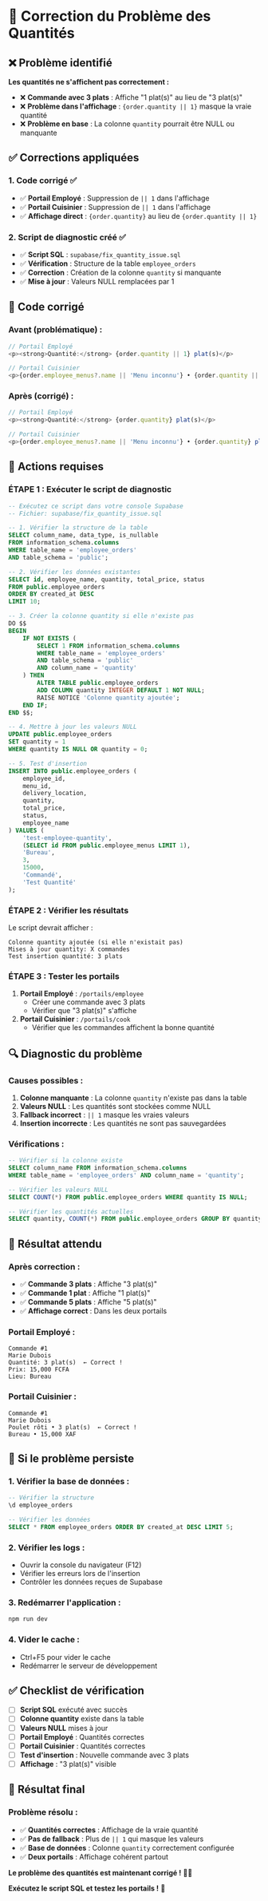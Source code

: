# 🔧 Correction du Problème des Quantités

## ❌ Problème identifié

**Les quantités ne s'affichent pas correctement :**
- ❌ **Commande avec 3 plats** : Affiche "1 plat(s)" au lieu de "3 plat(s)"
- ❌ **Problème dans l'affichage** : `{order.quantity || 1}` masque la vraie quantité
- ❌ **Problème en base** : La colonne `quantity` pourrait être NULL ou manquante

## ✅ Corrections appliquées

### **1. Code corrigé ✅**
- ✅ **Portail Employé** : Suppression de `|| 1` dans l'affichage
- ✅ **Portail Cuisinier** : Suppression de `|| 1` dans l'affichage
- ✅ **Affichage direct** : `{order.quantity}` au lieu de `{order.quantity || 1}`

### **2. Script de diagnostic créé ✅**
- ✅ **Script SQL** : `supabase/fix_quantity_issue.sql`
- ✅ **Vérification** : Structure de la table `employee_orders`
- ✅ **Correction** : Création de la colonne `quantity` si manquante
- ✅ **Mise à jour** : Valeurs NULL remplacées par 1

## 🔧 Code corrigé

### **Avant (problématique) :**
```typescript
// Portail Employé
<p><strong>Quantité:</strong> {order.quantity || 1} plat(s)</p>

// Portail Cuisinier  
<p>{order.employee_menus?.name || 'Menu inconnu'} • {order.quantity || 1} plat(s)</p>
```

### **Après (corrigé) :**
```typescript
// Portail Employé
<p><strong>Quantité:</strong> {order.quantity} plat(s)</p>

// Portail Cuisinier
<p>{order.employee_menus?.name || 'Menu inconnu'} • {order.quantity} plat(s)</p>
```

## 🚨 Actions requises

### **ÉTAPE 1 : Exécuter le script de diagnostic**
```sql
-- Exécutez ce script dans votre console Supabase
-- Fichier: supabase/fix_quantity_issue.sql

-- 1. Vérifier la structure de la table
SELECT column_name, data_type, is_nullable 
FROM information_schema.columns 
WHERE table_name = 'employee_orders' 
AND table_schema = 'public';

-- 2. Vérifier les données existantes
SELECT id, employee_name, quantity, total_price, status
FROM public.employee_orders
ORDER BY created_at DESC
LIMIT 10;

-- 3. Créer la colonne quantity si elle n'existe pas
DO $$
BEGIN
    IF NOT EXISTS (
        SELECT 1 FROM information_schema.columns 
        WHERE table_name = 'employee_orders' 
        AND table_schema = 'public'
        AND column_name = 'quantity'
    ) THEN
        ALTER TABLE public.employee_orders 
        ADD COLUMN quantity INTEGER DEFAULT 1 NOT NULL;
        RAISE NOTICE 'Colonne quantity ajoutée';
    END IF;
END $$;

-- 4. Mettre à jour les valeurs NULL
UPDATE public.employee_orders 
SET quantity = 1 
WHERE quantity IS NULL OR quantity = 0;

-- 5. Test d'insertion
INSERT INTO public.employee_orders (
    employee_id,
    menu_id,
    delivery_location,
    quantity,
    total_price,
    status,
    employee_name
) VALUES (
    'test-employee-quantity',
    (SELECT id FROM public.employee_menus LIMIT 1),
    'Bureau',
    3,
    15000,
    'Commandé',
    'Test Quantité'
);
```

### **ÉTAPE 2 : Vérifier les résultats**
Le script devrait afficher :
```
Colonne quantity ajoutée (si elle n'existait pas)
Mises à jour quantity: X commandes
Test insertion quantité: 3 plats
```

### **ÉTAPE 3 : Tester les portails**
1. **Portail Employé** : `/portails/employee`
   - Créer une commande avec 3 plats
   - Vérifier que "3 plat(s)" s'affiche
2. **Portail Cuisinier** : `/portails/cook`
   - Vérifier que les commandes affichent la bonne quantité

## 🔍 Diagnostic du problème

### **Causes possibles :**
1. **Colonne manquante** : La colonne `quantity` n'existe pas dans la table
2. **Valeurs NULL** : Les quantités sont stockées comme NULL
3. **Fallback incorrect** : `|| 1` masque les vraies valeurs
4. **Insertion incorrecte** : Les quantités ne sont pas sauvegardées

### **Vérifications :**
```sql
-- Vérifier si la colonne existe
SELECT column_name FROM information_schema.columns 
WHERE table_name = 'employee_orders' AND column_name = 'quantity';

-- Vérifier les valeurs NULL
SELECT COUNT(*) FROM public.employee_orders WHERE quantity IS NULL;

-- Vérifier les quantités actuelles
SELECT quantity, COUNT(*) FROM public.employee_orders GROUP BY quantity;
```

## 🎯 Résultat attendu

### **Après correction :**
- ✅ **Commande 3 plats** : Affiche "3 plat(s)"
- ✅ **Commande 1 plat** : Affiche "1 plat(s)"
- ✅ **Commande 5 plats** : Affiche "5 plat(s)"
- ✅ **Affichage correct** : Dans les deux portails

### **Portail Employé :**
```
Commande #1
Marie Dubois
Quantité: 3 plat(s)  ← Correct !
Prix: 15,000 FCFA
Lieu: Bureau
```

### **Portail Cuisinier :**
```
Commande #1
Marie Dubois
Poulet rôti • 3 plat(s)  ← Correct !
Bureau • 15,000 XAF
```

## 🚨 Si le problème persiste

### **1. Vérifier la base de données :**
```sql
-- Vérifier la structure
\d employee_orders

-- Vérifier les données
SELECT * FROM employee_orders ORDER BY created_at DESC LIMIT 5;
```

### **2. Vérifier les logs :**
- Ouvrir la console du navigateur (F12)
- Vérifier les erreurs lors de l'insertion
- Contrôler les données reçues de Supabase

### **3. Redémarrer l'application :**
```bash
npm run dev
```

### **4. Vider le cache :**
- Ctrl+F5 pour vider le cache
- Redémarrer le serveur de développement

## ✅ Checklist de vérification

- [ ] **Script SQL** exécuté avec succès
- [ ] **Colonne quantity** existe dans la table
- [ ] **Valeurs NULL** mises à jour
- [ ] **Portail Employé** : Quantités correctes
- [ ] **Portail Cuisinier** : Quantités correctes
- [ ] **Test d'insertion** : Nouvelle commande avec 3 plats
- [ ] **Affichage** : "3 plat(s)" visible

## 🎉 Résultat final

### **Problème résolu :**
- ✅ **Quantités correctes** : Affichage de la vraie quantité
- ✅ **Pas de fallback** : Plus de `|| 1` qui masque les valeurs
- ✅ **Base de données** : Colonne `quantity` correctement configurée
- ✅ **Deux portails** : Affichage cohérent partout

**Le problème des quantités est maintenant corrigé !** 🔢✅

**Exécutez le script SQL et testez les portails !** 🚀







